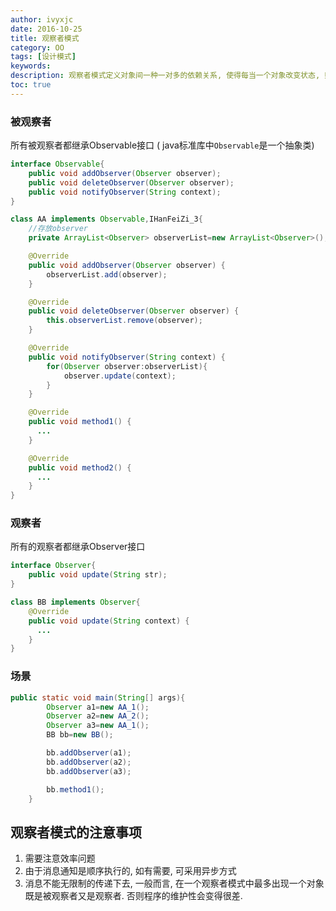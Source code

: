 ```yaml
---
author: ivyxjc
date: 2016-10-25
title: 观察者模式
category: OO
tags: [设计模式]
keywords:
description: 观察者模式定义对象间一种一对多的依赖关系, 使得每当一个对象改变状态, 则所有依赖于它的对象都会得到通知并被自动更新.
toc: true
---
```



### 被观察者

所有被观察者都继承Observable接口 ( java标准库中`Observable`是一个抽象类)

```java
interface Observable{
    public void addObserver(Observer observer);
    public void deleteObserver(Observer observer);
    public void notifyObserver(String context);
}
```


```java
class AA implements Observable,IHanFeiZi_3{
    //存放observer
    private ArrayList<Observer> observerList=new ArrayList<Observer>();

    @Override
    public void addObserver(Observer observer) {
        observerList.add(observer);
    }

    @Override
    public void deleteObserver(Observer observer) {
        this.observerList.remove(observer);
    }

    @Override
    public void notifyObserver(String context) {
        for(Observer observer:observerList){
            observer.update(context);
        }
    }

    @Override
    public void method1() {
      ...
    }

    @Override
    public void method2() {
      ...
    }
}
```

### 观察者

所有的观察者都继承Observer接口

```java
interface Observer{
    public void update(String str);
}
```

```java
class BB implements Observer{
    @Override
    public void update(String context) {
      ...
    }
}
```

### 场景

```java
public static void main(String[] args){
        Observer a1=new AA_1();
        Observer a2=new AA_2();
        Observer a3=new AA_1();
        BB bb=new BB();

        bb.addObserver(a1);
        bb.addObserver(a2);
        bb.addObserver(a3);

        bb.method1();
    }
```

## 观察者模式的注意事项

1. 需要注意效率问题
2. 由于消息通知是顺序执行的, 如有需要, 可采用异步方式
3. 消息不能无限制的传递下去, 一般而言, 在一个观察者模式中最多出现一个对象既是被观察者又是观察者. 否则程序的维护性会变得很差.
